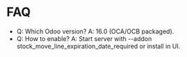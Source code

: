 # FAQ

- Q: Which Odoo version? A: 16.0 (OCA/OCB packaged).
- Q: How to enable? A: Start server with --addon stock_move_line_expiration_date_required or install in UI.
